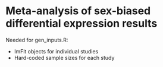 # Meta-analysis of sex-biased differential expression results

Needed for gen_inputs.R: 

* lmFit objects for individual studies
* Hard-coded sample sizes for each study
